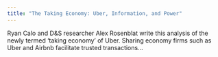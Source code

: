 ```yaml
---
title: "The Taking Economy: Uber, Information, and Power"
---
```


Ryan Calo and D&S researcher Alex Rosenblat write this analysis of the newly termed ‘taking economy’ of Uber. Sharing economy firms such as Uber and Airbnb facilitate trusted transactions...


